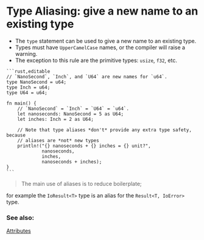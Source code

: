 # Type Aliasing: give a new name to an existing type

- The `type` statement can be used to give a new name to an existing type.
- Types must have `UpperCamelCase` names, or the compiler will raise a warning.
- The exception to this rule are the primitive types: `usize`, `f32`, etc.

~~~admonish tip title="type alias example" collapsible=true
```rust,editable
// `NanoSecond`, `Inch`, and `U64` are new names for `u64`.
type NanoSecond = u64;
type Inch = u64;
type U64 = u64;

fn main() {
    // `NanoSecond` = `Inch` = `U64` = `u64`.
    let nanoseconds: NanoSecond = 5 as U64;
    let inches: Inch = 2 as U64;

    // Note that type aliases *don't* provide any extra type safety, because
    // aliases are *not* new types
    println!("{} nanoseconds + {} inches = {} unit?",
             nanoseconds,
             inches,
             nanoseconds + inches);
}
```
~~~

> The main use of aliases is to reduce boilerplate;

for example the `IoResult<T>` type is an alias for the `Result<T, IoError>` type.

### See also:

[Attributes](../attribute.md)
